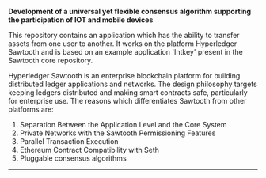 **Development of a universal yet flexible consensus algorithm supporting the participation of IOT and mobile devices** 


This repository contains an application which has the ability to transfer assets from one user to another. It works on the platform Hyperledger Sawtooth and is based on an example application 'Intkey' present in the Sawtooth core repository. 

Hyperledger Sawtooth is an enterprise blockchain platform for building distributed ledger applications and networks. The design philosophy targets keeping ledgers distributed and making smart contracts safe, particularly for enterprise use. The reasons which differentiates Sawtooth from other platforms are:

1. Separation Between the Application Level and the Core System
2. Private Networks with the Sawtooth Permissioning Features
3. Parallel Transaction Execution
4. Ethereum Contract Compatibility with Seth
5. Pluggable consensus algorithms


---------------------------------------------------
